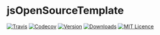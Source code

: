 # jsOpenSourceTemplate

[![Travis](https://img.shields.io/travis/suhanda/jsOpenSourceTemplate.svg?style=flat-square)](https://travis-ci.org/suhanda/jsOpenSourceTemplate)
[![Codecov](https://img.shields.io/codecov/c/github/suhanda/jsOpenSourceTemplate.svg?style=flat-square)](https://codecov.io/gh/suhanda/jsOpenSourceTemplate)
[![Version](https://img.shields.io/npm/v/js-open-source.svg?style=flat-square)](https://www.npmjs.com/package/js-open-source)
[![Downloads](https://img.shields.io/npm/dm/js-open-source.svg?style=flat-square)](https://npm-stat.com/charts.html?package=js-open-source)
[![MIT Licence](https://img.shields.io/npm/l/js-open-source.svg?style=flat-square)](https://opensource.org/licenses/MIT)